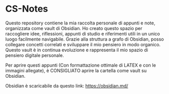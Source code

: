 # CS-Notes
Questo repository contiene la mia raccolta personale di appunti e note, organizzata come vault di Obsidian.
Ho creato questo spazio per raccogliere idee, riflessioni, appunti di studio e riferimenti utili in un unico luogo facilmente navigabile. Grazie alla struttura a grafo di Obsidian, posso collegare concetti correlati e sviluppare il mio pensiero in modo organico.
Questo vault è in continua evoluzione e rappresenta il mio spazio di pensiero digitale personale.

Per aprire questi appunti (Con formattazione ottimale di LATEX e con le immagini allegate), è CONSIGLIATO aprire la cartella come vault su Obsidian.

Obsidian è scaricabile da questo link: https://obsidian.md/
